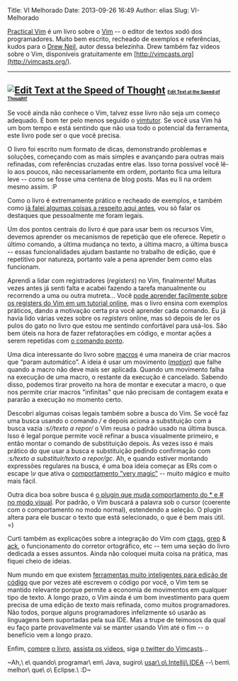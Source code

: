 Title: VI Melhorado
Date: 2013-09-26 16:49
Author: elias
Slug: VI-Melhorado

<div dir="ltr">

[Practical Vim](http://pragprog.com/book/dnvim/practical-vim) é um livro
sobre o [Vim](http://www.vim.org/) -- o editor de textos xodó dos
programadores. Muito bem escrito, recheado de exemplos e referências,
kudos para o [Drew Neil](http://drewneil.com/), autor dessa belezinha.
Drew também faz vídeos sobre o Vim, disponíveis gratuitamente em
[http://vimcasts.org](http://vimcasts.org/).

</div>

  -----------------------------------------------------------------------------------------------------------------------------------------------------------------------------------------------------------------------------------------------------------------
  <span style="clear: right; margin-bottom: 1em; margin-left: auto; margin-right: auto;">[![Edit Text at the Speed of Thought](http://eljunior.files.wordpress.com/2013/09/dnvim.jpg?w=250 "Practical Vim")](http://pragprog.com/book/dnvim/practical-vim)</span>
  <span style="text-align: start;"><span style="color: #666666; font-size: x-small;">[Edit Text at the Speed of Thought!](http://pragprog.com/book/dnvim/practical-vim)</span></span>
  -----------------------------------------------------------------------------------------------------------------------------------------------------------------------------------------------------------------------------------------------------------------

<div dir="ltr">

Se você ainda não conhece o Vim, talvez esse livro não seja um começo
adequado. É bom ter pelo menos seguido o
[vimtutor](http://linuxcommand.org/man_pages/vimtutor1.html). Se você
usa Vim há um bom tempo e está sentindo que não usa todo o potencial da
ferramenta, este livro pode ser o que você precisa.

</div>

<div dir="ltr">

O livro foi escrito num formato de dicas, demonstrando problemas e
soluções, começando com as mais simples e avançando para outras mais
refinadas, com referências cruzadas entre elas. Isso torna possível você
lê-lo aos poucos, não necessariamente em ordem, portanto fica uma
leitura leve -- como se fosse uma centena de blog posts. Mas eu li na
ordem mesmo assim. :P

</div>

<div dir="ltr">

Como o livro é extremamente prático e recheado de exemplos, e também
como [já falei algumas coisas a respeito aqui
antes](https://eljunior.wordpress.com/2013/04/07/coisas-sobre-o-vim-que-gostaria-de-ter-sabido-antes/),
vou só falar os destaques que pessoalmente me foram legais.

</div>

<div dir="ltr">

Um dos pontos centrais do livro é que para usar bem os recursos Vim,
devemos aprender os mecanismos de repetição que ele oferece. Repetir o
último comando, a última mudança no texto, a última macro, a última
busca -- essas funcionalidades ajudam bastante no trabalho de edição,
que é repetitivo por natureza, portanto vale a pena aprender bem como
elas funcionam.

</div>

<div dir="ltr">

Aprendi a lidar com registradores (*registers*) no Vim, finalmente!
Muitas vezes antes já senti falta e acabei fazendo a tarefa manualmente
ou recorrendo a uma ou outra mutreta... Você [pode aprender facilmente
sobre os registers do Vim em um tutorial
online](http://usevim.com/2012/04/13/registers/), mas o livro ensina com
exemplos práticos, dando a motivação certa pra você aprender cada
comando. Eu já havia lido várias vezes sobre os *registers* online, mas
só depois de ler os pulos do gato no livro que estou me sentindo
confortável para usá-los. São bem úteis na hora de fazer refatorações em
código, e montar ações a serem repetidas com [o comando
ponto](http://stackoverflow.com/questions/7325052/can-someone-explain-to-me-why-the-dot-command-is-so-useful-in-vim).

</div>

<div dir="ltr">

Uma dica interessante do livro sobre
[macros](http://usevim.com/2012/08/10/macros/) é uma maneira de criar
macros que “param automático”. A ideia é usar um movimento
(*[motion](http://vimdoc.sourceforge.net/htmldoc/motion.html)*) que
falhe quando a macro não deve mais ser aplicada. Quando um movimento
falha na execução de uma macro, o restante da execução é cancelado.
Sabendo disso, podemos tirar proveito na hora de montar e executar a
macro, o que nos permite criar macros "infinitas" que não precisam de
contagem exata e pararão a execução no momento certo.

</div>

<div dir="ltr">

Descobri algumas coisas legais também sobre a busca do Vim. Se você faz
uma busca usando o comando */* e depois aciona a substituição com a
busca vazia *:s//texto a repor/* o Vim reusa o padrão usado na última
busca. Isso é legal porque permite você refinar a busca visualmente
primeiro, e então montar o comando de substituição depois. Às vezes isso
é mais prático do que usar a busca e substituição pedindo confirmação
com *:s/texto a substituir/texto a repor/gc*. Ah, e quando estiver
montando expressões regulares na busca, é uma boa ideia começar as ERs
com o escape *\\v* que ativa o [comportamento ”very
magic”](http://www.malloc.co/vim/using-very-magic-to-make-vim-regular-expressions-cleaner/)
-- muito mágico e muito mais fácil.

</div>

<div dir="ltr">

Outra dica boa sobre busca é [o plugin que muda comportamento do \* e \#
no modo visual](https://github.com/nelstrom/vim-visual-star-search). Por
padrão, o Vim buscará a palavra sob o cursor (coerente com o
comportamento no modo normal), estendendo a seleção. O plugin altera
para ele buscar o texto que está selecionado, o que é bem mais útil. =)

</div>

<div dir="ltr">

Curti também as explicações sobre a integração do Vim com
[ctags](http://ctags.sourceforge.net/),
[grep](http://en.wikipedia.org/wiki/Grep) &
[ack](http://beyondgrep.com/), o funcionamento do corretor ortográfico,
etc -- tem uma seção do livro dedicada a esses assuntos. Ainda não
coloquei muita coisa na prática, mas fiquei cheio de ideias.

</div>

<div dir="ltr">

Num mundo em que existem [ferramentas muito inteligentes para edição de
código](http://www.jetbrains.com/idea/) que por vezes até escrevem o
código por você, o Vim tem se mantido relevante porque permite a
economia de movimentos em qualquer tipo de texto. A longo prazo, o Vim
ainda é um bom investimento para quem precisa de uma edição de texto
mais refinada, como muitos programadores. Não todos, porque alguns
programadores infelizmente só usarão as linguagens bem suportadas pela
sua IDE. Mas a trupe de teimosos da qual eu faço parte provavelmente vai
se manter usando Vim até o fim -- o benefício vem a longo prazo.

</div>

<div dir="ltr">

Enfim, [compre](http://www.amazon.com/Practical-Vim-Thought-Pragmatic-Programmers/dp/1934356980)
[o livro](http://pragprog.com/book/dnvim/practical-vim), [assista os
vídeos](http://vimcasts.org/), siga [o twitter do
Vimcasts](https://twitter.com/vimcasts)...

</div>

~Ah,\\ e\\ quando\\ programar\\ em\\ Java, sugiro\\ [usar\\ o\\ Intellij\\ IDEA](http://confluence.jetbrains.com/display/IDEADEV/EAP) --\\ bem\\ melhor\\ que\\ o\\ Eclipse.\\ :D~
